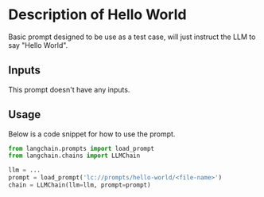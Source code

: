 # Description of Hello World

Basic prompt designed to be use as a test case, will just instruct the LLM to say "Hello World".


## Inputs

This prompt doesn't have any inputs.


## Usage

Below is a code snippet for how to use the prompt.

```python
from langchain.prompts import load_prompt
from langchain.chains import LLMChain

llm = ...
prompt = load_prompt('lc://prompts/hello-world/<file-name>')
chain = LLMChain(llm=llm, prompt=prompt)
```